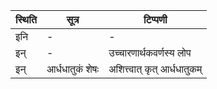 | स्थिति | सूत्र | टिप्पणी |
| ----- | ------- | ------ |
| इनि | - | - |
| इन् | - | उच्चारणार्थकवर्णस्य लोप |
| इन् | आर्धधातुकं शेषः | अशित्त्वात् कृत् आर्धधातुकम् |

